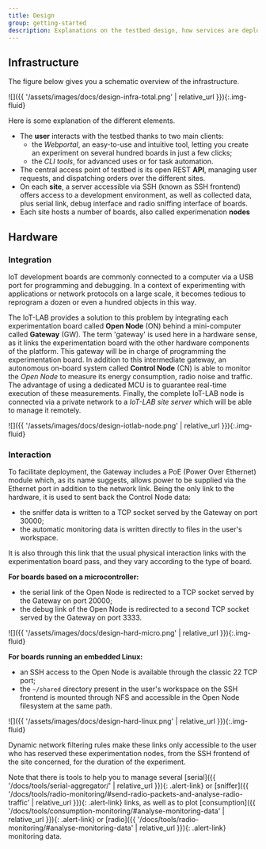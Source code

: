 ```yaml
---
title: Design
group: getting-started
description: Explanations on the testbed design, how services are deployed and accessible, and how hardware features are accessible remotely.
---
```


## Infrastructure

The figure below gives you a schematic overview of the infrastructure.
<div class="col col-lg-10 offset-lg-1" markdown="1">
![]({{ '/assets/images/docs/design-infra-total.png' | relative_url }}){:.img-fluid}
</div>

Here is some explanation of the different elements.
<ul class="fa-ul">
<li><span class="fa-li"><i class="fas fa-user"></i></span> The <strong>user</strong> interacts with the testbed thanks to two main clients:<ul>
<li>the <em>Webportal</em>, an easy-to-use and intuitive tool, letting you create an experiment on several hundred boards in just a few clicks;</li>
<li>the <em>CLI tools</em>, for advanced uses or for task automation.</li>
</ul></li>
<li><span class="fa-li"><i class="fas fa-cloud"></i></span> The central access point of testbed is its open REST <strong>API</strong>, managing user requests, and dispatching orders over the different sites.</li>
<li><span class="fa-li"><i class="fas fa-building"></i></span> On each <strong>site</strong>, a server accessible via SSH (known as SSH frontend) offers access to a development environment, as well as collected data, plus serial link, debug interface and radio sniffing interface of boards.</li>
<li><span class="fa-li"><i class="fas fa-microchip"></i></span> Each site hosts a number of boards, also called experimenation <strong>nodes</strong></li>
</ul>

## Hardware

### Integration
IoT development boards are commonly connected to a computer via a USB port for programming and debugging. In a context of experimenting with applications or network protocols on a large scale, it becomes tedious to reprogram a dozen or even a hundred objects in this way.

The IoT-LAB provides a solution to this problem by integrating each experimentation board called **Open Node** (ON) behind a mini-computer called **Gateway** (GW). The term 'gateway' is used here in a hardware sense, as it links the experimentation board with the other hardware components of the platform. This gateway will be in charge of programming the experimentation board. In addition to this intermediate gateway, an autonomous on-board system called **Control Node** (CN) is able to monitor the *Open Node* to measure its energy consumption, radio noise and traffic. The advantage of using a dedicated MCU is to guarantee real-time execution of these measurements. Finally, the complete IoT-LAB node is connected via a private network to a *IoT-LAB site server* which will be able to manage it remotely.

<div class="col col-lg-10 offset-lg-1" markdown="1">
![]({{ '/assets/images/docs/design-iotlab-node.png' | relative_url }}){:.img-fluid}
</div>

### Interaction
To facilitate deployment, the Gateway includes a PoE (Power Over Ethernet) module which, as its name suggests, allows power to be supplied via the Ethernet port in addition to the network link. Being the only link to the hardware, it is used to sent back the Control Node data:
- the sniffer data is written to a TCP socket served by the Gateway on port 30000;
- the automatic monitoring data is written directly to files in the user's workspace.

It is also through this link that the usual physical interaction links with the experimentation board pass, and they vary according to the type of board.

**For boards based on a microcontroller:**
- the serial link of the Open Node is redirected to a TCP socket served by the Gateway on port 20000;
- the debug link of the Open Node is redirected to a second TCP socket served by the Gateway on port 3333.

<div class="col col-lg-10 offset-lg-1" markdown="1">
![]({{ '/assets/images/docs/design-hard-micro.png' | relative_url }}){:.img-fluid}
</div>

**For boards running an embedded Linux:**
- an SSH access to the Open Node is available through the classic 22 TCP port;
- the `~/shared` directory present in the user's workspace on the SSH frontend is mounted through NFS and accessible in the Open Node filesystem at the same path.

<div class="col col-lg-10 offset-lg-1" markdown="1">
![]({{ '/assets/images/docs/design-hard-linux.png' | relative_url }}){:.img-fluid}
</div>

Dynamic network filtering rules make these links only accessible to the user who has reserved these experimentation nodes, from the SSH frontend of the site concerned, for the duration of the experiment.

<div class="alert alert-info" markdown="1">
Note that there is tools to help you to manage several [serial]({{ '/docs/tools/serial-aggregator/' | relative_url }}){: .alert-link} or [sniffer]({{ '/docs/tools/radio-monitoring/#send-radio-packets-and-analyse-radio-traffic' | relative_url }}){: .alert-link} links, as well as to plot [consumption]({{ '/docs/tools/consumption-monitoring/#analyse-monitoring-data' | relative_url }}){: .alert-link} or [radio]({{ '/docs/tools/radio-monitoring/#analyse-monitoring-data' | relative_url }}){: .alert-link} monitoring data.
</div>
